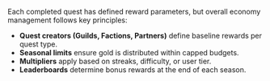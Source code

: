 Each completed quest has defined reward parameters, but overall economy management follows key principles:

- **Quest creators (Guilds, Factions, Partners)** define baseline rewards per quest type.
- **Seasonal limits** ensure gold is distributed within capped budgets.
- **Multipliers** apply based on streaks, difficulty, or user tier.
- **Leaderboards** determine bonus rewards at the end of each season.
